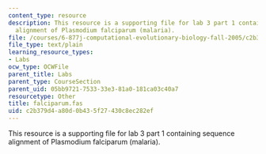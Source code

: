 ```yaml
---
content_type: resource
description: This resource is a supporting file for lab 3 part 1 containing sequence
  alignment of Plasmodium falciparum (malaria).
file: /courses/6-877j-computational-evolutionary-biology-fall-2005/c2b379d4a80d0b435f27430c8ec282ef_falciparum.fas
file_type: text/plain
learning_resource_types:
- Labs
ocw_type: OCWFile
parent_title: Labs
parent_type: CourseSection
parent_uid: 05bb9721-7533-33e3-81a0-181ca03c40a7
resourcetype: Other
title: falciparum.fas
uid: c2b379d4-a80d-0b43-5f27-430c8ec282ef
---
```

This resource is a supporting file for lab 3 part 1 containing sequence alignment of Plasmodium falciparum (malaria).